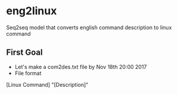 # eng2linux
Seq2seq model that converts english command description to linux command


## First Goal ##
- Let's make a com2des.txt file by  Nov 18th 20:00 2017 
- File format 

[Linux Command] "[Description]"

